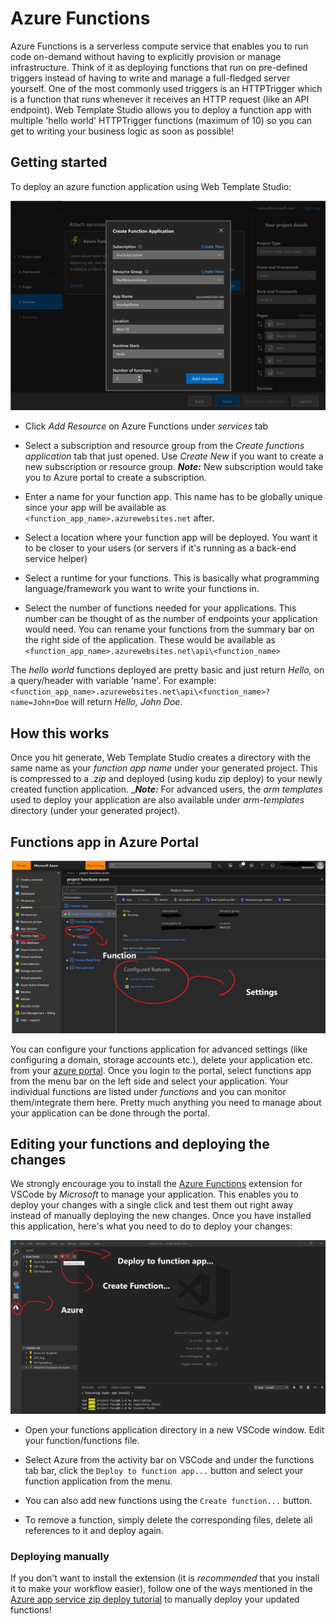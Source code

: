 # Azure Functions

Azure Functions is a serverless compute service that enables you to run code on-demand without having to explicitly
provision or manage infrastructure. Think of it as deploying functions that run on pre-defined triggers instead of having
to write and manage a full-fledged server yourself. One of the most commonly used triggers is an HTTPTrigger which is
a function that runs whenever it receives an HTTP request (like an API endpoint). Web Template Studio allows you to deploy
a function app with multiple 'hello world' HTTPTrigger functions (maximum of 10) so you can get to writing your business
logic as soon as possible!

## Getting started

To deploy an azure function application using Web Template Studio:

![azure-functions-modal](../resources/azure-functions-modal.png)

- Click _Add Resource_ on Azure Functions under _services_ tab

- Select a subscription and resource group from the _Create functions application_ tab that just opened. Use _Create New_
  if you want to create a new subscription or resource group. _**Note:**_ New subscription would take you to Azure portal
  to create a subscription.

- Enter a name for your function app. This name has to be globally unique since your app will be available as
  `<function_app_name>.azurewebsites.net` after.

- Select a location where your function app will be deployed. You want it to be closer to your users (or servers if it's
  running as a back-end service helper)

- Select a runtime for your functions. This is basically what programming language/framework you want to write your
  functions in.

- Select the number of functions needed for your applications. This number can be thought of as the number of endpoints
  your application would need. You can rename your functions from the summary bar on the right side of the
  application. These would be available as `<function_app_name>.azurewebsites.net\api\<function_name>`

The _hello world_ functions deployed are pretty basic and just return _Hello, <name>_ on a query/header with variable
'name'. For example: `<function_app_name>.azurewebsites.net\api\<function_name>?name=John+Doe` will return _Hello, John
Doe_.

## How this works

Once you hit generate, Web Template Studio creates a directory with the same name as your _function app name_ under your
generated project. This is compressed to a _.zip_ and deployed (using kudu zip deploy) to your newly created function
application. \__**Note:**_ For advanced users, the _arm templates_ used to deploy your application are also available
under _arm-templates_ directory (under your generated project).

## Functions app in Azure Portal

![azure-functions-portal](../resources/azure-functions-portal.png)

You can configure your functions application for advanced settings (like configuring a domain, storage accounts etc.),
delete your application etc. from your [azure portal](https://portal.azure.com). Once you login to the portal, select
functions app from the menu bar on the left side and select your application. Your individual functions are listed under
_functions_ and you can monitor them/integrate them here. Pretty much anything you need to manage about your application
can be done through the portal.

## Editing your functions and deploying the changes

We strongly encourage you to install the [Azure Functions](https://marketplace.visualstudio.com/items?itemName=ms-azuretools.vscode-azurefunctions) extension for VSCode by _Microsoft_ to manage your application. This enables
you to deploy your changes with a single click and test them out right away instead of manually deploying the new changes.
Once you have installed this application, here's what you need to do to deploy your changes:

![azure-functions-extension](../resources/azure-functions-extension.png)

- Open your functions application directory in a new VSCode window. Edit your function/functions file.

- Select Azure from the activity bar on VSCode and under the functions tab bar, click the `Deploy to function app...`
  button and select your function application from the menu.

- You can also add new functions using the `Create function...` button.

- To remove a function, simply delete the corresponding files, delete all references to it and deploy again.

### Deploying manually

If you don't want to install the extension (it is _recommended_ that you install it to make your workflow easier), follow
one of the ways mentioned in the [Azure app service zip deploy tutorial](https://docs.microsoft.com/en-us/azure/app-service/deploy-zip) to manually deploy your updated functions!
